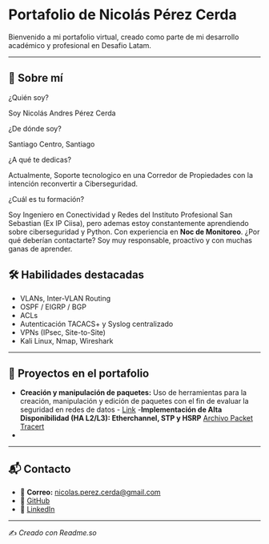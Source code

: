 #  **Portafolio de Nicolás Pérez Cerda**

Bienvenido a mi portafolio virtual, creado como parte de mi desarrollo académico y profesional en Desafio Latam.

---

## 🤖 Sobre mí

¿Quién soy?

Soy Nicolás Andres Pérez Cerda

¿De dónde soy?

Santiago Centro, Santiago

¿A qué te dedicas?

Actualmente, Soporte tecnologico en una Corredor de Propiedades con la intención reconvertir a Ciberseguridad.

¿Cuál es tu formación?

Soy Ingeniero en Conectividad y Redes del Instituto Profesional San Sebastian (Ex IP Ciisa), pero ademas
estoy constantemente aprendiendo sobre ciberseguridad y Python. 
Con experiencia en **Noc de Monitoreo**.
¿Por qué deberían contactarte? 
Soy muy responsable, proactivo y con muchas ganas de aprender.

## 🛠️ Habilidades destacadas
- VLANs, Inter-VLAN Routing  
- OSPF / EIGRP / BGP  
- ACLs   
- Autenticación TACACS+ y Syslog centralizado  
- VPNs (IPsec, Site-to-Site)  
- Kali Linux, Nmap, Wireshark   

---

## 📂 Proyectos en el portafolio
- **Creación y manipulación de paquetes:** Uso de herramientas para la creación, manipulación y edición de paquetes con el fin de evaluar la seguridad en redes de datos - [Link](https://docs.google.com/document/d/11k75Aprja2EnwRwyhLDqeZDp-YjHpLJg/edit?usp=sharing&ouid=108335102691958278528&rtpof=true&sd=true)
-**Implementación de Alta Disponibilidad (HA L2/L3): Etherchannel, STP y HSRP** [Archivo Packet Tracert](https://drive.google.com/file/d/1iHEpsGeqPmi9f6oS6rK3UVzp7UwSXa9y/view?usp=drive_link)
-

---

## 📬 Contacto
- 📧 **Correo:** nicolas.perez.cerda@gmail.com  
- 🐙 [GitHub](https://github.com/Recnico)  
- 💼 [LinkedIn](https://www.linkedin.com/in/nicolasperezcerda/)  

---

✍️ *Creado con Readme.so*

